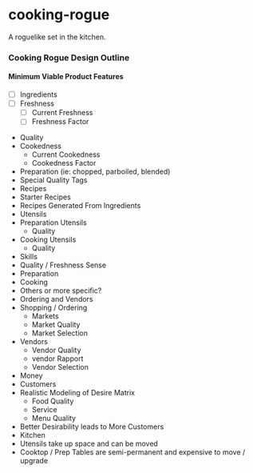 # cooking-rogue
A roguelike set in the kitchen.

### Cooking Rogue Design Outline

#### Minimum Viable Product Features


- [ ] Ingredients
 - [ ] Freshness
   - [ ] Current Freshness
   - [ ] Freshness Factor
 - Quality
 - Cookedness
   - Current Cookedness
   - Cookedness Factor
 - Preparation (ie: chopped, parboiled, blended)
 - Special Quality Tags
- Recipes
 - Starter Recipes
 - Recipes Generated From Ingredients
- Utensils
 - Preparation Utensils
   - Quality
 - Cooking Utensils
   - Quality
- Skills
 - Quality / Freshness Sense
 - Preparation
 - Cooking
 - Others or more specific?
- Ordering and Vendors
 - Shopping / Ordering
   - Markets
    - Market Quality
    - Market Selection
 - Vendors
   - Vendor Quality
   - vendor Rapport
   - Vendor Selection
 - Money
- Customers
 - Realistic Modeling of Desire Matrix
   - Food Quality
   - Service
   - Menu Quality
 - Better Desirability leads to More Customers
- Kitchen
 - Utensils take up space and can be moved
 - Cooktop / Prep Tables are semi-permanent and expensive to move / upgrade
